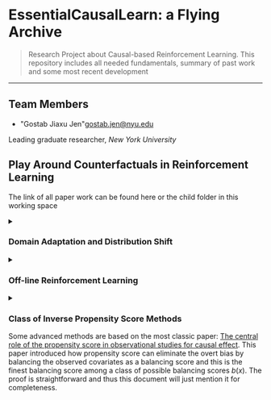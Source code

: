 # EssentialCausalLearn: a Flying Archive

> Research Project about Causal-based Reinforcement Learning. This repository includes all needed fundamentals, summary of past work and some most recent development
<hr>

## <a name="team-members"></a>Team Members

* "Gostab Jiaxu Jen"<gostab.jen@nyu.edu>

Leading graduate researcher, *New York University*

## Play Around Counterfactuals in Reinforcement Learning

The link of all paper work can be found here or the child folder in this working space

<details> 

<summary> 

### Domain Adaptation and Distribution Shift 

</summary>

#### **A**. *Domain Adaptation Formulation of Causal Representation Learning*

|   Author    | Paper         |      Year     |
|-------------| ------------- | ------------- |
|Uri Shalit. etl|Learning Representations for Counterfactual Inference|[2016](https://arxiv.org/pdf/1605.03661.pdf)|


#### **B**. *Follow-up articles and research on Domain Adaptation*

|   Author    | Paper         |      Year     |
|-------------| ------------- | ------------- |
|Kun Zhang, etl| Low-Dimensional Density Ratio Estimation|[2019](http://proceedings.mlr.press/v89/stojanov19a/stojanov19a.pdf) |
|  |Domain Adaptation as a Problem of Inference on Graphical Models  |[2020](https://arxiv.org/pdf/2002.03278.pdf)|
||Domain Adaptation with Invariant Representation Learning: What Transformations to Learn?|[2021](https://proceedings.neurips.cc/paper/2021/file/cfc5d9422f0c8f8ad796711102dbe32b-Paper.pdf)
|Yuta,Saito|Causal Embedding for Recommendation|[2018](https://arxiv.org/pdf/1706.07639)|
||Domain Adversarial Matrix Factorization|[2022](https://usaito.github.io/files/IJCAI2022_DAMF.pdf)|
|| Estimating individual treatment effect: generalization bounds and algorithms|[2016](https://arxiv.org/pdf/1606.03976.pdf)|


#### **C**. *Theory that forms domain-adaptation: distribution ratio estimate*

Note: *although most papers regarding domain adaptation introduce fundamentals of covariates shift, I still recommend readers to check a few of the most renown articles that contribute a lot of work to domain adaptation.Based my understanding, **distribution ratio fitting method** is most understandable.*

*Please use the following as your reference to understand the mathematical notations and proof*

|   Author    | Paper         |      Year     |
|-------------| ------------- | ------------- |
|              | Density-ratio matching under the Bregman divergence  | [2012](https://www.ism.ac.jp/editsec/aism/pdf/10463_2011_Article_343.pdf) |
|             |Kernel Moment Matching|[2009](https://is.mpg.de/fileadmin/user_upload/files/publications/shift-book-for-LeEtAl-webversion_5376[0].pdf)|
|             |Probabiltiy Density Matching| [2008](https://link.springer.com/article/10.1007/s10463-008-0197-x#citeas),[2009](https://www.jstage.jst.go.jp/article/ipsjtcva/1/0/1_0_183/_pdf/-char/ja), [2010](https://www.jstage.jst.go.jp/article/ipsjtcva/1/0/1_0_183/_pdf/-char/ja),[2012 Book](https://yosinski.com/mlss12/media/slides/MLSS-2012-Sugiyama-Density-Ratio-Estimation-in-Machine-Learning.pdf) |
|             |Density Ratio-fitting|[2009](https://www.jmlr.org/papers/volume10/kanamori09a/kanamori09a.pdf?ref=https://githubhelp.com)|
|             |Probablistic Classification Matching| [1998](https://academic.oup.com/biomet/article-abstract/85/3/619/229087?redirectedFrom=PDF),[2004](https://projecteuclid.org/journals/bernoulli/volume-10/issue-4/Semiparametric-density-estimation-under-a-two-sample-density-ratio-model/10.3150/bj/1093265631.full)|

<details>
<summary>

#### **C.Appendix**. *Some supporting documents that help you understand error bound/feature map*

</summary>

Note: *To make this document more reader-friendly, albeit some proof provided in one or more articles has been explicitely introduced, many math-intense technical terms, however, prelude most beginers from getting a full intake of those methods. I would say that a central interest and necessity is to justify estimators we used have statistical guarantee in convergence rate, bounded error and measures. For this very reason, I also listed some materials that I hope is useful.*

-A great survey course pertaining to probablistic graphic models introduces some important knowledge about marginal polytope and RHKS.[(Link here)](http://www.cs.cmu.edu/~epxing/Class/10708-16/slide/lecture14-VITheory.pdf)

</details>

</details>

<details>
<summary> 

### Off-line Reinforcement Learning 

</summary>


Note: *Off-line reinforcement learning in recommendation systems is deemed a very broad topic for which its theories and applications might be varying among a number of fields: off-line policy evaluation, counterfactual learnig, counterfactual causal effect estimating and language models. We just follow the trajectory of three representitives in bandit, off-policy evaluation and recommendation systems.*

Minmin is a current senior researcher working on contextual bandit recom-sys at Google Brain. 

#### Researcher 1 [Minmin Chen(click for Google Scholar Profile)](https://mchen24.github.io/)

Minmin is a current senior researcher working on contextual bandit recom-sys at Google Brain.

|   Author    | Paper         |      Year     |
|-------------| ------------- | ------------- |
||Actor Critic Methods for Off-line Policy Evaluation|[2022](https://dl.acm.org/doi/pdf/10.1145/3523227.3546758)|
||Top K Off-line Evaluaitons|[2021](https://arxiv.org/pdf/1812.02353.pdf)|

#### Researcher 2 [Yuta Saito(Click for Google Page)](https://scholar.google.com/citations?user=pw4hwS8AAAAJ&hl=en) and [Thorsten Joachims](https://scholar.google.com/citations?hl=en&user=5tk1PV8AAAAJ&view_op=list_works&sortby=pubdate)

Note: *Professor Joachims and his brilliant student are remarkable representatives who conducting research on theory and advancement of off-line reinforcement learning and counterfactual-based recommendation systems. The mission of their papers is to lead, give and explore the current direction of off-line reinforcement learning and recommendation systems. It is easy to tell that some research articles have rigorous mathematical proof and use more space to justify the statistical guarantee. Therefore, their articles are slightly academic(perhaps theoretical). Some heading research labs then followed-up their original ideas by implementing the renovated algorithms and applying them to real-world complications that could verify whether those methods can work or not. So I strongly recommend you to read these papers with accompanion of some testing articles.*
|   Author    | Paper         |      Year     |
|-------------| ------------- | ------------- |
||Off-Policy Evaluation for Large Action Spaces via Embeddings|[2022](https://arxiv.org/pdf/2202.06317.pdf)|
|| Open Bandit Database and Pipeline: Reproducible Off-line Policy Evaluation  |[2022](https://arxiv.org/abs/2008.07146)|
||Counterfactual Learning and Evaluation for Recommender Systems: Foundations, Implementations, and Recent Advances|[2021](https://par.nsf.gov/servlets/purl/10309941)|
|| Unbiased Recommendation Learning From MCNR |[2020](https://arxiv.org/pdf/1909.03601.pdf)  |
||Asymmetric Tri-training for Debiasing Missing-Not-At-Random Explicit Feedback|[2020](https://arxiv.org/pdf/1910.01444.pdf)|
||Self-Normalized Estimator in Counterfactual Learning|[2015](https://www.cs.cornell.edu/people/tj/publications/swaminathan_joachims_15d.pdf)|

</details>

<details>

<summary> 


### Class of Inverse Propensity Score Methods

Some advanced methods are based on the most classic paper:  [The central role of the propensity score in observational studies for causal effect](https://watermark.silverchair.com/70-1-41.pdf?token=AQECAHi208BE49Ooan9kkhW_Ercy7Dm3ZL_9Cf3qfKAc485ysgAAAsQwggLABgkqhkiG9w0BBwagggKxMIICrQIBADCCAqYGCSqGSIb3DQEHATAeBglghkgBZQMEAS4wEQQMMdOqYPzH71eGJJl1AgEQgIICd_WRXQV_hVYdvvmD0RT6VfCyvv_kaoJLHfGrDiKrZ7Lrs1Uz65HKE28kGmjZqDK0ES2jLv5JWujme83nlV2ckjxBGxjCxLzuo0zTOkApaMfKG3HyYjBt1tlG850EwWebTV6Bff5aKWZfqfHIGaHZNppjYfNrTfg-HgtwOZr2fQLwY_4EeA8LwoqU9rUakYY9cIvzr8a1JMWVAWSMyY-NqyjpQ5whBKrHNZ3w0S1YxYQHdWohTDALndD_q0bnW_tVZzg8stROmItW4foyxce_YDKffqPSuqEqDC8QgKGkwyxBDZvQ7i515D6YxQktAi2putxVaZ5AbY99jItIRaOwdIqa9MT2jc3CNC1o0V7f1oI3eQoAW7l-sL-wSE6UXZFKkx5f0vtcbJrS_L2o_KYS__eLjiPjivAFHpNR5kxOstga6LcggZgw-igbTFAXPiD75BKTxnJpuJUeoTtNOkdOOWD7oojtHDqIk8-IytsDTFTV7YSkK8WIODXPAr4i_qJcsSjXtICjTwFAFpIa3z5-nTszWdq5kTsmVv8GF_iuQAdAxbvWaFGOKg0FE2x-Ia7R-QKAtptI1P_X4VKnZb-roh33ap1A2LEHcWYaUhxjh0pneFoy4Ap55y7k7hknbgwfoNJPUWgUjxlrOQBHTGkfVPg4RBMrZ2s9J0iQuEfMhe18uZTjNRzuisXxiHxMvu6vrwzYWGxRJFmuvZA5N_O00u_tBflHNu2gHJ-ImUSEpQwsIFolPjwNqpND2y7LsP1VhEMVWnUNMxs6OZKFrYFPgf98kaGKOPLHtJIKJAYuCEcaGaaTDrm8bD3R0N9FuxThVKp-lYik9Is). This paper introduced how propensity score can eliminate the overt bias by balancing the observed covariates as a balancing score and this is the finest balancing score among a class of possible balancing scores $b(x)$. The proof is straightforward and thus this document will just mention it for completeness.

</summary>


- *Batch Learning in Off-line Policy Evaluation*

- *Self-normalized Estimator for Counterfactual Learning*(Propensity Overfitting)

- *Double-Robust Method in Counterfactual Learning*

- *Clipped Inverse Propensity Score*(Upper Bound $M$ method)


|   Author    | Paper         |      Year     |
|-------------| ------------- | ------------- |

</details>
